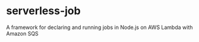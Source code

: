 # serverless-job
A framework for declaring and running jobs in Node.js on AWS Lambda with Amazon SQS
